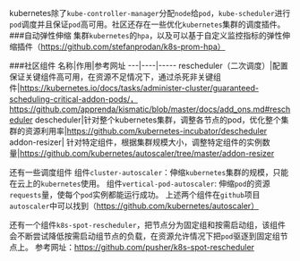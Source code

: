 kubernetes除了```kube-controller-manager```分配```node```给```pod```，```kube-scheduler```进行```pod```调度并且保证```pod```高可用。社区还存在一些优化```kubernetes```集群的调度插件。
###自动弹性伸缩
集群```kubernetes```的```hpa```，以及可以基于自定义监控指标的弹性伸缩插件（https://github.com/stefanprodan/k8s-prom-hpa）

###社区组件
名称|作用|参考网址
---|----|-----
rescheduler（二次调度）|配置保证关键组件高可用，在资源不足情况下，通过杀死非关键组件|https://kubernetes.io/docs/tasks/administer-cluster/guaranteed-scheduling-critical-addon-pods/，https://github.com/apprenda/kismatic/blob/master/docs/add_ons.md#rescheduler
descheduler|针对整个kubernetes集群，调整各节点的pod，优化整个集群的资源利用率|https://github.com/kubernetes-incubator/descheduler
addon-resizer| 针对特定组件，根据集群规模大小，调整特定组件的实例数量|https://github.com/kubernetes/autoscaler/tree/master/addon-resizer

还有一些调度组件
组件```cluster-autoscaler```：伸缩```kubernetes```集群的规模，只能在云上的```kubernetes```使用。
组件```vertical-pod-autoscaler```: 伸缩```pod```的资源```requests```量，使每个```pod```实例都能运行成功。
上述两个组件在```github```项目```autoscaler```中可以找到（https://github.com/kubernetes/autoscaler）


还有一个组件```k8s-spot-rescheduler```，把节点分为固定组和按需启动组，该组件会不断尝试降低按需启动组节点的负载，在资源允许情况下把```pod```驱逐到固定组节点上。
参考网址：https://github.com/pusher/k8s-spot-rescheduler

